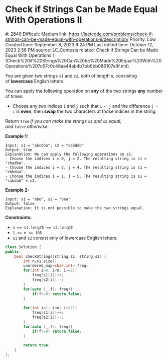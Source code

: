 # Check if Strings Can be Made Equal With Operations II

#: 2840
Difficult: Medium
link: https://leetcode.com/problems/check-if-strings-can-be-made-equal-with-operations-ii/description/
Priority: Low
Created time: September 8, 2023 9:24 PM
Last edited time: October 12, 2023 2:56 PM
source: LC_Contests
related: Check if Strings Can be Made Equal With Operations I (Check%20if%20Strings%20Can%20be%20Made%20Equal%20With%20Operations%207c67c0c48aa44ab4b7bb9bb086107e9f.md)

You are given two strings `s1` and `s2`, both of length `n`, consisting of **lowercase** English letters.

You can apply the following operation on **any** of the two strings **any** number of times:

- Choose any two indices `i` and `j` such that `i < j` and the difference `j - i` is **even**, then **swap** the two characters at those indices in the string.

Return `true` *if you can make the strings* `s1` *and* `s2` *equal, and* `false` *otherwise*.

**Example 1:**

```
Input: s1 = "abcdba", s2 = "cabdab"
Output: true
Explanation: We can apply the following operations on s1:
- Choose the indices i = 0, j = 2. The resulting string is s1 = "cbadba".
- Choose the indices i = 2, j = 4. The resulting string is s1 = "cbbdaa".
- Choose the indices i = 1, j = 5. The resulting string is s1 = "cabdab" = s2.

```

**Example 2:**

```
Input: s1 = "abe", s2 = "bea"
Output: false
Explanation: It is not possible to make the two strings equal.

```

**Constraints:**

- `n == s1.length == s2.length`
- `1 <= n <= 105`
- `s1` and `s2` consist only of lowercase English letters.

```cpp
class Solution {
public:
    bool checkStrings(string s1, string s2) {
        int n=s1.size();
        unordered_map<char,int> freq;
        for(int i=0; i<n; i+=2){
            freq[s1[i]]++;
            freq[s2[i]]--;
        }
        for(auto [_,f]: freq){
            if(f!=0) return false;
        }
        
        for(int i=1; i<n; i+=2){
            freq[s1[i]]++;
            freq[s2[i]]--;
        }
        for(auto [_,f]: freq){
            if(f!=0) return false;
        }
        
        return true;
    }
};
```